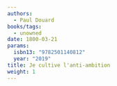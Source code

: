 ```yaml
---
authors:
  - Paul Douard
books/tags:
  - unowned
date: 1800-03-21
params:
  isbn13: "9782501140812"
  year: "2019"
title: Je cultive l'anti-ambition
weight: 1
---
```


<!--more-->
